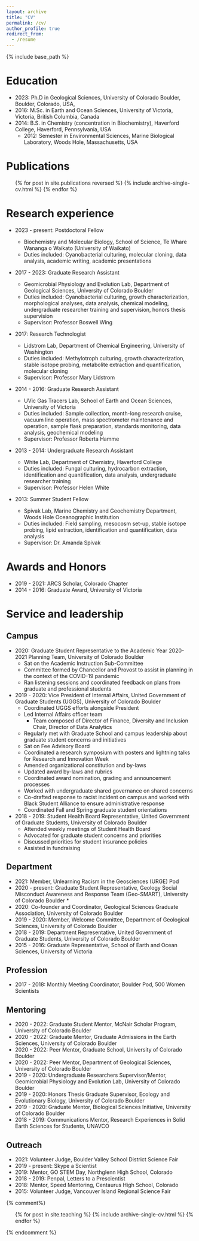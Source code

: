 ```yaml
---
layout: archive
title: "CV"
permalink: /cv/
author_profile: true
redirect_from:
  - /resume
---
```


{% include base_path %}

Education
======
* 2023: Ph.D in Geological Sciences, University of Colorado Boulder, Boulder, Colorado, USA,
* 2016: M.Sc. in Earth and Ocean Sciences, University of Victoria, Victoria, British Columbia, Canada
* 2014: B.S. in Chemistry (concentration in Biochemistry), Haverford College, Haverford, Pennsylvania, USA
  * 2012: Semester in Environmental Sciences, Marine Biological Laboratory, Woods Hole, Massachusetts, USA

Publications
======
  <ul>{% for post in site.publications reversed %}
    {% include archive-single-cv.html %}
  {% endfor %}</ul>
  
<!---
Talks
======
  <ul>{% for post in site.talks %}
    {% include archive-single-talk-cv.html %}
  {% endfor %}</ul>
--->
  
<!---
Teaching
======
  <ul>{% for post in site.teaching %}
    {% include archive-single-cv.html %}
  {% endfor %}</ul>
--->

Research experience
======
* 2023 - present: Postdoctoral Fellow
  * Biochemistry and Molecular Biology, School of Science, Te Whare Wananga o Waikato (University of Waikato)
  * Duties included: Cyanobacterial culturing, molecular cloning, data analysis, academic writing, academic presentations

* 2017 - 2023: Graduate Research Assistant
  * Geomicrobial Physiology and Evolution Lab, Department of Geological Sciences, University of Colorado Boulder
  * Duties included: Cyanobacterial culturing, growth characterization, morphological analyses, data analysis, chemical modeling, undergraduate researcher training and supervision, honors thesis supervision
  * Supervisor: Professor Boswell Wing

* 2017: Research Technologist
  * Lidstrom Lab, Department of Chemical Engineering, University of Washington
  * Duties included: Methylotroph culturing, growth characterization, stable isotope probing, metabolite extraction and quantification, molecular cloning
  * Supervisor: Professor Mary Lidstrom

* 2014 - 2016: Graduate Research Assistant
  * UVic Gas Tracers Lab, School of Earth and Ocean Sciences, University of Victoria
  * Duties included: Sample collection, month-long research cruise, vacuum line operation, mass spectrometer maintenance and operation, sample flask preparation, standards monitoring, data analysis, geochemical modeling
  * Supervisor: Professor Roberta Hamme

* 2013 - 2014: Undergraduate Research Assistant
  * White Lab, Department of Chemistry, Haverford College
  * Duties included: Fungal culturing, hydrocarbon extraction, identification and quantification, data analysis, undergraduate researcher training
  * Supervisor: Professor Helen White

* 2013: Summer Student Fellow
  * Spivak Lab, Marine Chemistry and Geochemistry Department, Woods Hole Oceanographic Institution
  * Duties included: Field sampling, mesocosm set-up, stable isotope probing, lipid extraction, identification and quantification, data analysis
  * Supervisor: Dr. Amanda Spivak

Awards and Honors
======
* 2019 - 2021: ARCS Scholar, Colorado Chapter
* 2014 - 2016: Graduate Award, University of Victoria

<!---
Fellowships
======
--->

<!---
Grants
======
--->

Service and leadership
======
## Campus
* 2020: Graduate Student Representative to the Academic Year 2020-2021 Planning Team, University of Colorado Boulder
  * Sat on the Academic Instruction Sub-Committee
  * Committee formed by Chancellor and Provost to assist in planning in the context of the COVID-19 pandemic
  * Ran listening sessions and coordinated feedback on plans from graduate and professional students
* 2019 - 2020: Vice President of Internal Affairs, United Government of Graduate Students (UGGS), University of Colorado Boulder
  * Coordinated UGGS efforts alongside President
  * Led Internal Affairs officer team
    * Team composed of Director of Finance, Diversity and Inclusion Chair, Director of Data Analytics
  * Regularly met with Graduate School and campus leadership about graduate student concerns and initiatives
  * Sat on Fee Advisory Board
  * Coordinated a research symposium with posters and lightning talks for Research and Innovation Week
  * Amended organizational constitution and by-laws
  * Updated award by-laws and rubrics
  * Coordinated award nomination, grading and announcement processes
  * Worked with undergraduate shared governance on shared concerns
  * Co-drafted response to racist incident on campus and worked with Black Student Alliance to ensure administrative response
  * Coordinated Fall and Spring graduate student orientations
* 2018 - 2019: Student Health Board Representative, United Government of Graduate Students, University of Colorado Boulder
  * Attended weekly meetings of Student Health Board
  * Advocated for graduate student concerns and priorities
  * Discussed priorities for student insurance policies
  * Assisted in fundraising

## Department
* 2021: Member, Unlearning Racism in the Geosciences (URGE) Pod
* 2020 - present: Graduate Student Representative, Geology Social Misconduct Awareness and Response Team (Geo-SMART), University of Colorado Boulder
  * 
* 2020: Co-founder and Coordinator, Geological Sciences Graduate Association, University of Colorado Boulder
* 2019 - 2020: Member, Welcome Committee, Department of Geological Sciences, University of Colorado Boulder
* 2018 - 2019: Department Representative, United Government of Graduate Students, University of Colorado Boulder
* 2015 - 2016: Graduate Representative, School of Earth and Ocean Sciences, University of Victoria

## Profession
* 2017 - 2018: Monthly Meeting Coordinator, Boulder Pod, 500 Women Scientists

## Mentoring
* 2020 - 2022: Graduate Student Mentor, McNair Scholar Program, University of Colorado Boulder
* 2020 - 2022: Graduate Mentor, Graduate Admissions in the Earth Sciences, University of Colorado Boulder
* 2020 - 2022: Peer Mentor, Graduate School, University of Colorado Boulder
* 2020 - 2022: Peer Mentor, Department of Geological Sciences, University of Colorado Boulder
* 2019 - 2020: Undergraduate Researchers Supervisor/Mentor, Geomicrobial Physiology and Evolution Lab, University of Colorado Boulder
* 2019 - 2020: Honors Thesis Graduate Supervisor, Ecology and Evolutionary Biology, University of Colorado Boulder
* 2019 - 2020: Graduate Mentor, Biological Sciences Initiative, University of Colorado Boulder
* 2018 - 2019: Communications Mentor, Research Experiences in Solid Earth Sciences for Students, UNAVCO

## Outreach
* 2021: Volunteer Judge, Boulder Valley School District Science Fair
* 2019 - present: Skype a Scientist
* 2019: Mentor, GO STEM Day, Northglenn High School, Colorado
* 2018 - 2019: Penpal, Letters to a Prescientist
* 2018: Mentor, Speed Mentoring, Centaurus High School, Colorado
* 2015: Volunteer Judge, Vancouver Island Regional Science Fair

<!---
Skills
======
* Skill 1
--->

<!---
This is a comment. Below this is commented liquid syntax.
--->

{% comment%}
  <ul>{% for post in site.teaching %}
    {% include archive-single-cv.html %}
  {% endfor %}</ul>
{% endcomment %}
